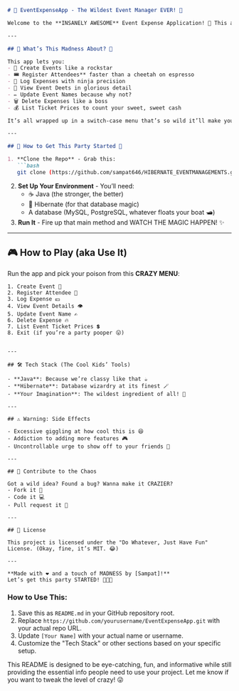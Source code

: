 
```markdown
# 🎉 EventExpenseApp - The Wildest Event Manager EVER! 🎉

Welcome to the **INSANELY AWESOME** Event Expense Application! 🤯 This ain't your grandma's boring event tracker - it's a full-on PARTY in code form! Built with Java, Hibernate, and a sprinkle of CRAZY, this app will blow your mind! 💥

---

## 🌟 What’s This Madness About? 🌟

This app lets you:
- 🎨 Create Events like a rockstar
- 🎟️ Register Attendees** faster than a cheetah on espresso
- 💸 Log Expenses with ninja precision
- 👀 View Event Deets in glorious detail
- ✏️ Update Event Names because why not?
- 🗑️ Delete Expenses like a boss
- 💰 List Ticket Prices to count your sweet, sweet cash

It’s all wrapped up in a switch-case menu that’s so wild it’ll make you scream "WOOHOO!" 🎤

---

## 🚀 How to Get This Party Started 🚀

1. **Clone the Repo** - Grab this:
   ```bash
   git clone (https://github.com/sampat646/HIBERNATE_EVENTMANAGEMENTS.git)
   ```
2. **Set Up Your Environment** - You’ll need:
   - ☕ Java (the stronger, the better)
   - 🐘 Hibernate (for that database magic)
   - A database (MySQL, PostgreSQL, whatever floats your boat 🛥️)
3. **Run It** - Fire up that main method and WATCH THE MAGIC HAPPEN! ✨

---

## 🎮 How to Play (aka Use It)

Run the app and pick your poison from this **CRAZY MENU**:
```
1. Create Event 🎉
2. Register Attendee 👥
3. Log Expense 💵
4. View Event Details 👁️
5. Update Event Name ✍️
6. Delete Expense 🔥
7. List Event Ticket Prices 💲
8. Exit (if you’re a party pooper 😛)
```

```

---

## 🛠️ Tech Stack (The Cool Kids’ Tools)

- **Java**: Because we’re classy like that ☕
- **Hibernate**: Database wizardry at its finest 🪄
- **Your Imagination**: The wildest ingredient of all! 🌈

---

## ⚠️ Warning: Side Effects

- Excessive giggling at how cool this is 😆
- Addiction to adding more features 🎮
- Uncontrollable urge to show off to your friends 🤩

---

## 🤝 Contribute to the Chaos

Got a wild idea? Found a bug? Wanna make it CRAZIER? 
- Fork it 🍴
- Code it 💻
- Pull request it 🚀

---

## 📜 License

This project is licensed under the "Do Whatever, Just Have Fun" License. (Okay, fine, it’s MIT. 😂)

---

**Made with ❤️ and a touch of MADNESS by [Sampat]!**
Let’s get this party STARTED! 🎉🎉🎉
```

### How to Use This:
1. Save this as `README.md` in your GitHub repository root.
2. Replace `https://github.com/yourusername/EventExpenseApp.git` with your actual repo URL.
3. Update `[Your Name]` with your actual name or username.
4. Customize the "Tech Stack" or other sections based on your specific setup.

This README is designed to be eye-catching, fun, and informative while still providing the essential info people need to use your project. Let me know if you want to tweak the level of crazy! 😜
